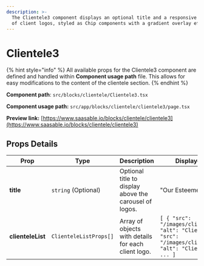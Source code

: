 ```yaml
---
description: >-
  The Clientele3 component displays an optional title and a responsive carousel
  of client logos, styled as Chip components with a gradient overlay effect.
---
```


# Clientele3

{% hint style="info" %}
All available props for the Clientele3 component are defined and handled within **Component usage path** file. This allows for easy modifications to the content of the clientele section.
{% endhint %}

**Component path**: `src/blocks/clientele/Clientele3.tsx`

**Component usage path:**  `src/app/blocks/clientele/clientele3/page.tsx`

**Preview link:** [https://www.saasable.io/blocks/clientele/clientele3](https://www.saasable.io/blocks/clientele/clientele3)

## Props Details

| Prop              | Type                   | Description	                                           | Displayed as                                                                                                        |
| ----------------- | ---------------------- | ------------------------------------------------------ | ------------------------------------------------------------------------------------------------------------------- |
| **title**         | `string` (Optional)    | Optional title to display above the carousel of logos. | "Our Esteemed Clients"                                                                                              |
| **clienteleList** | `ClienteleListProps[]` | Array of objects with details for each client logo.    | `[ { "src": "/images/client1.png", "alt": "Client 1" }, { "src": "/images/client2.png", "alt": "Client 2" }, ... ]` |
